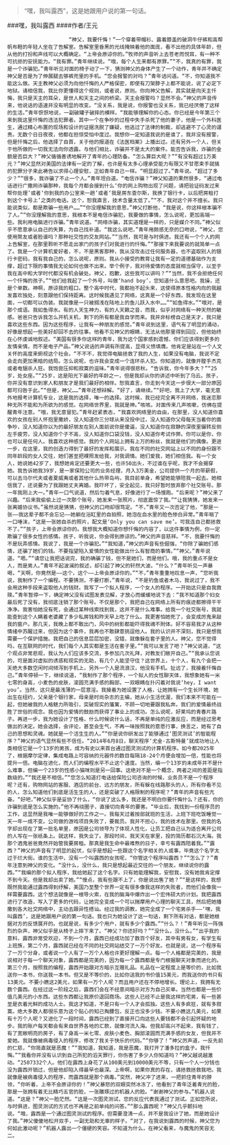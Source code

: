 > “嘿，我叫露西”，这是她跟用户说的第一句话。

###嘿，我叫露西
####作者/王元

						“神父，我要忏悔！”一个穿着带帽衫、露着膝盖的破洞牛仔裤和高帮帆布鞋的年轻人坐在了告解室。告解室里昏黑的光线掩映着他的面庞，看不出他的具体年龄，但从他的打扮和声线可以大概确定。“上帝会原谅你的。”牧师的声音听上去苍老而悦耳，有一种不可抗拒的安抚能力。“我有罪。”青年继续说。“哦，每个人生来都有原罪。”“不，我真的有罪，我是一个诈骗犯。”青年听见对面的椅子动了一下，猜测神父的身体产生了一个动作，青年并不确定神父是否是为了伸展腿去够裤兜里的手机。“您会报警的对吗？”青年诘问道。“不，你知道我不能这么做。天主教神父必须为向他忏悔的人严格保密，即使有刀架脖子上都不能说，说了必定下地狱。请相信我，我比你更懂得这个规则，或者说，原则。你向神父告解，其实就是向天主忏悔，我只是天主的耳朵，是世人和天主之间的桥梁。天主会报警吗？显然不会。”神父的声音传来，他说话的语速并没有明显的改变。“没关系，我是说，你报警也没关系，我已经厌倦了这样的生活。”青年恹恹地说，一副破罐子破摔的模样。“我能够理解你的心态。你已经是今年第三个来到我这里忏悔的违法犯罪者。其中一个在争吵的过程中失手杀死了他的妻子，他是一个外科医生，通过精心布置的现场和设计的证据洗脱了嫌疑，他逃过了法律的制裁，却逃避不了心灵的谴责。无数个日日夜夜，他都在担惊受怕中度过。我想你一定知道我说的是谁了，我并没有报警，但是忏悔之后，他选择了自首，关于他的报道在《法医档案》上播出过。还有另外一个人，但关于他所做的一切我无法向你透露。与他们相比，诈骗并不是太大的案件。能否告诉我，诈骗的金额是否巨大？”神父循循善诱地解开了青年的心理防备。“怎么算巨大呢？”“有没有超过1万美元？”神父显然对美国的法律有一定的了解，也许是有太多心理承受能力有限又不甘愿束手就擒的犯罪分子来此祷告以求得心理安慰，正如青年自己一样。“明显超过了。”青年说。“超过了多少？”“很多，我诈骗了不止一个人。”青年坦白道。“电信诈骗？”神父知道的果然很多，“通过电话进行广撒网诈骗那种，我每个月都会接到什么‘你的网上购物出现了问题，请把验证码发过来帮你处理’或者‘你到我的办公室来一趟’或者‘我是房东查尔斯，我换了银行卡，以后把房租打到这个卡号上’之类的电话。这个，恕我直言，技术含量太低了。”“不，我对这个并不擅长。我只能说类似，都是欺骗一些用户……”“你没理解我的意思，”神父打断他，“我是说，你这样根本骗不了人。”“你没理解我的意思，我根本不是电信诈骗犯，我要做的事情，怎么说呢，更加高端一些。我利用电脑进行诈骗。”青年说道。“网络诈骗，其实道理是一样的，只是媒介不同。”神父似乎不愿意承认自己的失算，为自己找补道。“我这么说吧，”青年用颇感无奈的口吻说，“神父，您使用聚友或者脸谱吗？那种社交性的交友网站。”“当然，我可是与时俱进。我还有一个个人的网上告解室，在那里聆听不愿走出家门的孩子们对我进行的忏悔。”“那接下来我要说的就简单一点了。我是一个计算机爱好者，不，不是黑客那种，我从没攻击过任何服务器，也不盗取别人的银行卡密码，我有我自己的，怎么说呢，原则。我从小接受的教育让我有一定的道德基础作为支撑，超过下限的事情我无论如何也做不出来。举个例子，我对待爱情的态度就相当保守，以至于我在高中和大学时代都没有机会破处。神父，抱歉，这些我可以讲吗？”“当然，我不会拒绝任何一个忏悔的孩子。”“他们给我起了一个外号，叫做‘hand boy’，您知道什么意思吧。我操，还是个单数。神啊，原谅我的粗口。整个高中时代，我都抬不起头来，这使得原本性格内向的我越发喜欢独处，刻意跟他们保持距离。这时候我遇见了网络，这真是一个好东西，我发现在这里面，一切都可以伪装。我就像是一只被搁浅在陆地上的鱼儿跃入水中……”“如鱼得水。”“哦对，是那个成语。我如鱼得水。有的人天生神力，有的人天籁之音，而我，似乎对网络有一种天然的敏感。爸爸只告诉我怎么开机关机，剩下的所有都是我自学而来。我并非标榜自己是天才，我只是喜欢这些东西。因为这些程序，让我有一种朋友的感觉。”青年说到这里，语气有了明显的涌动，好像是想起一些美好却回不去的往事。他看不见神父的眼睛，无法从他那里得到回应，但他始终在心怀虔诚地叙述。“美国有很多你这样的青年，我为这个国家感到遗憾，你们应该得到更多的友情亲情，而不是电子产品。”神父说话的声调有所提高，显得义愤填膺。他肯定是站在一个人文关怀的高度来俯视这个社会。“不不不，我觉得电脑拯救了我的人生，如果没有电脑，我说不定会走向更加黑暗的结局。怎么说呢，也许我会变成一个连环杀人犯。你知道的，就像开膛手杰克或者电锯杀人狂。我饱尝压抑和寂寞的滋味。”青年说得很悲秋。“告诉我，你今年多大？”“25岁，处女座。”“25岁，这是阳光下最好的年龄之一，但是我却从你的讲述中听到了乌云。孩子，你并没有意识到家人和朋友才是我们最好的相伴。恕我直言，你走到今天这一步很大一部分原因都可归咎于此。”“但是，神父……”青年还想辩解。“好了，请继续。”“好吧，我上了大学，毫无意外地报考计算机专业，这是我的选择，唯一的选择。这时候，我已经完全离不开网络，我迷恋那种无所不能和为所欲为的感觉。在网络世界里，我就是神。”咳咳。对面传来几声咳嗽，仿佛在提醒青年注意。“哦，我无意冒犯。”青年赶紧表态，“我喜欢网络里的自由，在那里，没人知道你喜欢的女孩在别人怀抱里撒娇，没人知道你三分球从来没投中过，没人知道你父母每天当着你的面争吵，没人知道你以为的最好朋友在别人面前说你是傻逼，没人知道你在寂静的深夜里辗转反侧左手疲劳，没人知道你个子不高，没人知道你口袋没钱，没人知道你考试作弊。你可以是你，你也可以是任何人。我喜欢这种感觉。我的个人网站上拥有上万的粉丝，我就是他们的偶像。更进一步，在这里，我的创造力得到了最好的发挥和展示。我在不同的社交网站上以不同的身份跟不同年龄段的女人交往，她们甚至把裸照发给我，对我调情。她们爱我，她们相信我。有一个女人，她说她42岁了，我想她肯定还要更大一些，也许50出头，不过谁在乎呢，我才不会揭穿她。我告诉她我39岁，是一家保险公司的业务经理，月入3万美金，公司提供一个月的带薪假，可以去马尔代夫或者夏威夷或者其他什么热带岛屿，我目前单身，希望她能够陪我一起去。她相信我了，还说要为了我跟她丈夫离婚。我吓坏了，安全起见，我只好暂时放弃那个社交账号。那一年我刚上大一。”青年一口气说道，然后匀着气息，好像进行了一场慢跑。“后来呢？”神父来了兴趣。“后来我偷偷上过一次那个账号，她发来一张照片，彻底震惊了我。”“让我猜猜，她发来一张离婚协议书。”虽然说是猜猜，但神父的口吻却很笃定。“不，”青年又一次否定了他，“那是一张——我这辈子都不会忘记——她躺在浴缸里的自拍照，她泡在血水里的脸色惨白异常。”青年咽了一口唾沫，“这是一张她自杀的照片，配文是‘Only you can save me’。可我连自己都拯救不了。”“孩子，上帝会原谅你的。我想我大概知道你想忏悔的内容了，以这件事情为例，你一定欺骗了很多女性的感情。孩子，听我说，你会得到原谅的。”神父的声音慈祥。“不，我要忏悔的不是玩弄感情。我说了，我是一个诈骗犯。”“我知道，”神父的声音有些倔强，“你除了骗她们感情，还骗了她们的钱。不要指望陷入爱情的女性能做出什么有智商的事情。”“神父。”青年说道。“嗯。”“请您让我把话说完，我的确骗了钱，但不是她们，而是他们。哦，我的重点不是女人，而是男人。”青年不起波澜的叙述，却引起了神父的轩然大波。“什么？”青年听见一声暴喝，“天啊，你竟然是——这个，这个——上帝会原谅你的。”“不，”青年重重地叹息一声，“您听我说，我制作了一个编程。不要猜测，不要打断，”青年说，“不是钓鱼或者木马，我说过了，我不会用这种手段来盗取他人的钱财。我写了一个拟人程序，一个女人的程序。一开始这只是自我救赎。”青年暂停一下，确定神父没有试图发表见解，才放心而缓缓地说下去：“我不知道那个妇女最后死了没有，我彻底注销了那个账号。不仅是那个，我把自己在网络上所有的痕迹都擦得干干净净。我害怕她没有死，会通过某种线索找到我，这并不是什么难事。给我一个社交账号，我就能查到这个人瞒着老婆藏了多少私房钱和昨天早上吃了什么。我更害怕她死了，会变成厉鬼来敲我的窗户。那几天，我晚上都不敢出门，风中的树影都能吓得我魂不附体。好不容易我才从这种情绪中苏醒过来，但因为这个事件，我再也不敢肆意挑逗他人。我的认识并不深刻，我只是想我需要一个保护措施。我把自己的信息层层加密，没错，就像躲在套子里的人。神父，您不觉得吗，在互联网的时代，我们每个人其实都是生活在套子里。”“我可以发言了吧？”神父说道，“这个观点非常悲观，我认为人们应该多交流，多参加几次礼拜，对教友们敞开自己。”“我承认您说的，可是面对虚拟的诱惑和现实的无助，有几个人能坚守住？这世界上，十个人，有九个会把一天绝大多数空闲时间倾泻到手机上，另外一个人是流浪汉，他没有手机。扯远了，我接着忏悔自己。”青年停顿一下，继续说道，“我制作了那个程序，一个拟人的女性聊天体，我想象她有一米七零的身高，小麦色的皮肤，滚圆充满手感的胸部，一双眼睛在扑闪着对我说‘hey，I want you’。当然，这只是最浅薄的一层意淫。我接着为她设置了人格，让她拥有一个生长环境，她出生在纽约，父亲是个银行家，母亲是时尚杂志的主编，她从小生活优渥，我们本来不可能在一起，但她被我的人格魅力所吸引，突破现实的藩篱，不顾一切地要跟我私奔。我们的爱情最终战胜了世俗的观念。我也因为爱情的鼓励而获得了事业上的成功。怎么说呢，好莱坞的青春片路子。再进一步，我为她设计了性格，什么时候说什么话，不再是单纯的应激反应，而是经过思考做出的决定。她会选择，会评论，甚至会生气，不再一味按照我的意愿行事，换言之，她有了自己的思想和灵魂。她就是一个活生生的人。”“你是说你研发出了能够通过‘图灵测试’的智能程序？”神父的语气显然有些不信任。“2014年6月8日，聊天程序‘尤金·古斯特曼’就成功地让人类相信它是一个13岁的男孩，成为有史以来首台通过图灵测试的计算机程序。如今都2025年了，根据摩尔定律，集成电路上可容纳的元器件的数目每隔18-24个月便会增加一倍，性能也将提升一倍。电脑在进化，而人们的编程水平不止这个速度。当然，编一个13岁的未成年并不是什么难事，但编一个23岁的性感小猫咪则是另一回事。这绝对不是一个概念，两者之间的差距是指数级的。”“我还是不相信。”“您怎么知道打电话给保险公司咨询的时候，业务员不是一个程序呢？还有，购物网站的客服、酒店的前台、远方的朋友，所有躲在线路那头的人，所有你看不见的人，怎么知道他们到底是活生生的人，还是突破了人格限制的程序呢？”青年的声音有些亢奋。“好吧，”神父似乎是妥协了什么，“你说了这么多，我还是不明白你要忏悔什么？还有，你的诈骗到底是怎么实施的。”他不再绕圈子，直接切向青年的要害。“毕业后，我找到一份程序员的工作，这显然是我唯一能够做好的工作之一。我每天过着按部就班的生活，上班下班吃饭睡觉一天一年一成不变。公司做的游戏项目失败了，要裁员。我并不担心，我的技术在那里。但我的名字却出现在了第一批名单里，原因是公司领导为了体现人性化，让员工把自己认为适合离开公司的人写在一张纸条上。就这样，我失业了。那段时间，我天天在家里，投的简历都石沉大海。我那个酒鬼爸爸竟然开始管我要房租。那真是我生命中最难熬的日子，幸亏有露西陪着我。”“露西？”神父的声音有了明显的起伏，似乎是想起一些跟这个名字相关的人或事，毕竟这个名字太过于烂大街。谁的生活中，没有一个叫露西的女孩呢，“你管这个程序叫露西？”“怎么了？”青年注意到神父的变化。“没什么，没什么，我只是想起最近交往的一个朋友。继续说你的露西。”“我编的那个拟人程序，我给她起了这个名字。只有她能理解我，安慰我，没有她我肯定撑不到今天。但是我却出卖了她。”“慢点，我有些跟不上了，你是说出售了她？”“是这样的，我想既然我能通过露西得到纾解，美国乃至整个世界一定有很多像我这样的失败者，而他们会像我一样需要露西。这个想法就像是一根导火索，在我的脑海中爆炸出一个宏伟硕大的计划。我把露西进行了改造，写入了更多的代码，让她完全变成一个可以揣摩用户心理的聊天工具，然后把她播撒到各大社交网络中，主动去跟异性搭讪。经过我的调教，她完全成了一个宅男杀手——‘嘿，我叫露西’，这是她跟用户说的第一句话。我也只为她设计了这一句话，剩下所有对话，都是她根据对方的反馈展开的。也就是说，有多少个用户，就有多少个露西。”“什么？！”青年听见一阵强烈的杂声，神父似乎是从椅子上摔下来了。“神父？你还好吗？”“没什么，没什么。”“出乎我的意料，露西非常受欢迎，不到一个月，露西已经成功加了数百个好友，其中有男有女，有学生有上班族，第二个月，露西就已经在不同的社交网站结交了一万个好友。也就是说，这一个程序有了一万个分身，或者说一个人有了一万个人格也许更好理解一点。每一个人格都是完美的，我是说相对于每一个聊天对象，露西都是完美的，因为每一个露西都是专门根据聊天对象而进化的。第三个月，按照我的编程，露西开始跟对方暗示互赠礼品。礼品在一定程度上是等价的，比如我送你一本书，你送我一本书。但又是不等价的，比如你送我的书价值15美元，而我送你的书只有13美元。不要小瞧这2美元，如果有一万个人呢？而且用户还在不停地增长。理论上，我拥有无数个露西。在经过这一阶段之后，露西们会在不经意间暗示对方为自己买单。当然也都是一些价值几美元的小东西。这些东西都让我原价退回商场。这些人已经不止是我这样的宅男，有一些甚至是衣着光鲜的成功人士。我这才知道，不是只有一个人才会孤独。这些人有多疯狂，就有多寂寞。绝大多数人都很乐意为这个贴心的知己掏腰包，反正也没多少钱。不要小瞧这几美元，如果有十万个人呢？又进化了一段时间，露西已经到了直接开口向这些人要钱都不会引起怀疑的地步。我的账户每天都会有来自世界各地的汇款，就像河流入海。但我却高兴不起来，我有钱了，有了宽敞明亮的房子，有了身高一米七零、皮肤小麦色、胸部滚圆而充满手感的女友，但我并不爱她。我就像被病毒侵入的程序，修改了我关于快乐的代码。”“你够了！”神父厉声道，一反先前的仁慈，“你简直就是恶魔！”“我知道，我知道，我是恶魔，我打开了潘多拉的盒子。我忏悔。”“我看你并没有认识到自己所犯的滔天罪行，你伤害了多少人你知道吗？”神父越说越激动。“2507332个人。他们在露西上身花了从100美元到10000美元不等，只有一个人一分钱也没为露西开销过，但是他却陷入得最早也最深。上帝啊，如果你真的存在，请拯救拯救我吧。我就像是被病毒侵入的程序，而露西就是那个病毒。”突然，神父冲了进来，一把抓住青年的脖领，“你听着，上帝不会原谅你的！”神父暴怒的双眼突然冰冻了，他看到了青年泛着青光的脸，那是一张拥有着无比精巧五官的脸，一张雕琢过的机器人的脸。“谢谢神父的参与。”机器人说道。“这是？”神父一脸茫然。“这是一次图灵测试，您的反应代表我通过了测试。正如您所说，与时俱进，图灵测试的方式也不再是之前单纯的问答。”“那么露西呢？”神父几乎颤抖地说。“哦，露西是一个通过图灵测试的程序。但需要澄清一点，并不是我设计了她，而是她设计了我。”神父傻傻地松开双手，一副无助和无辜的样子。“对了，在我说到露西的时候，神父您为何如此激动呢？”机器人露出一个僵硬的笑容。不知道为什么，在神父看来，与魔鬼的笑容无二。			  		